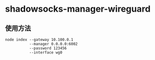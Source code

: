 # shadowsocks-manager-wireguard

## 使用方法

```
node index --gateway 10.100.0.1
           --manager 0.0.0.0:6002
           --password 123456
           --interface wg0
```

